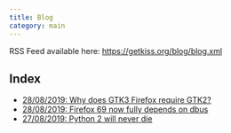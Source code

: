 ```yaml
---
title: Blog
category: main
---
```


RSS Feed available here: <https://getkiss.org/blog/blog.xml>

## Index

<ul>
<li><a href="https://getkiss.org/blog/20190828b">28/08/2019: Why does GTK3 Firefox require GTK2?</a></li>
<li><a href="https://getkiss.org/blog/20190828a">28/08/2019: Firefox 69 now fully depends on dbus</a></li>
<li><a href="https://getkiss.org/blog/20190827a">27/08/2019: Python 2 will never die</a></li>
</ul>
